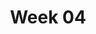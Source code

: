 ---
title: Week 04
contents:
  - date: 2025-07-01
    items:
      - type: lecture
        topics:
          - Serret-Frenet basis, cont.
      - type: homework
        title: HW 03 - Particles on helix
        link: "https://drive.google.com/file/d/1rQ50eFiC8wnqj7DV-wCSg04OgXKUKMVB/view?usp=share_link"
        due_date: 2025-09-23

  - date: 2025-07-02
    items:
      - type: exercise
        topics:
          - tbd
      - type: problem_set
        title: Set 08 - Relative motion & Corotational Bases
        description: Relative motion between translating rigid bodies
        link: "https://drive.google.com/file/d/15SJS064FwSMpkfMLjZYIYxMUW1tPyOWy/view?usp=share_link"
        solution_link: "###"
      - type: problem_set
        title: Extra problems
        link: "https://drive.google.com/file/d/1WaipiMmWddWer_DrAZcLhzDUnNOMbbq6/view?usp=sharing"
        solution_link: "https://drive.google.com/file/d/1C_fikstDKjVZwX6BM0Y8Xf_ftwCiu4W7/view?usp=sharing"

  - date: 2025-07-03
    items:
      - type: lecture
        topics:
          - Constrained motion
          - Spring force
      - type: problem_set
        title: Set 06 - Constrained Motion
        description: Constrained Motion
        link: "https://drive.google.com/file/d/1sKtW-Kc42Lx-TR4QDQ5RgpxcQhGDDRXz/view?usp=sharing"
        solution_link: "###"
      - type: problem_set
        title: Set 09 - Linear Springs
        link: "https://drive.google.com/file/d/1PPmsn8k0RBkiC5EZDqbrWm2oazFJ58K-/view?usp=sharing"
        solution_link: "###"
      - type: lecture_video
        title: Explaining spring force
        link: "https://www.youtube.com/watch?v=WtTDHW2JUVY"
      - type: lecture_video
        title: Spring force examples
        link: "https://www.youtube.com/watch?v=YiOZregJx9w"
---      